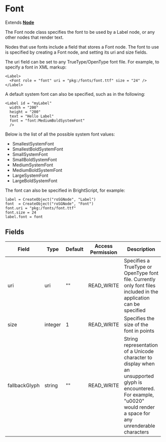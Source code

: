 Font
====

Extends [**Node**](/docs/references/scenegraph/node.md)

The Font node class specifies the font to be used by a Label node, or any other nodes that render text.

Nodes that use fonts include a field that stores a Font node. The font to use is specified by creating a Font node, and setting its uri and size fields.

The uri field can be set to any TrueType/OpenType font file. For example, to specify a font in XML markup:

    <Label>
      <Font role = "font" uri = "pkg:/fonts/font.ttf" size = "24" />
    </Label>
    

A default system font can also be specified, such as in the following:

    <Label id = "myLabel"
      width = "200"
      height = "200"
      text = "Hello Label"
      font = "font:MediumBoldSystemFont" 
      />
    

Below is the list of all the possible system font values:

*   SmallestSystemFont
*   SmallestBoldSystemFont
*   SmallSystemFont
*   SmallBoldSystemFont
*   MediumSystemFont
*   MediumBoldSystemFont
*   LargeSystemFont
*   LargeBoldSystemFont

The font can also be specified in BrightScript, for example:

    label = CreateObject("roSGNode", "Label")
    font  = CreateObject("roSGNode", "Font")
    font.uri = "pkg:/fonts/font.ttf"
    font.size = 24
    label.font = font
    

Fields
------

| Field | Type | Default | Access Permission | Description |
| --- | --- | --- | --- | --- |
| uri | uri | ""  | READ\_WRITE | Specifies a TrueType or OpenType font file. Currently only font files included in the application can be specified |
| size | integer | 1   | READ\_WRITE | Specifies the size of the font in points |
| fallbackGlyph | string | ""  | READ\_WRITE | String representation of a Unicode character to display when an unsupported glyph is encountered. For example, "u0020" would render a space for any unrenderable characters |